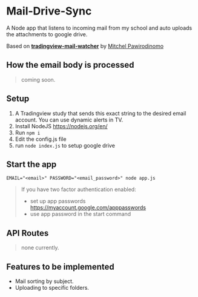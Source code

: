 # Mail-Drive-Sync
A Node app that listens to incoming mail from my school and auto uploads the attachments to google drive.

Based on [**tradingview-mail-watcher**](https://github.com/pawiromitchel/tradingview-mail-watche) by [Mitchel Pawirodinomo](https://github.com/pawiromitchel/)



## How the email body is processed

> coming soon.

## Setup
1. A Tradingview study that sends this exact string to the desired email account. You can use dynamic alerts in TV.
2. Install NodeJS https://nodejs.org/en/
3. Run `npm i`
4. Edit the config.js file
5. run `node index.js` to setup google drive

## Start the app
`EMAIL="<email>" PASSWORD="<email_password>" node app.js`

> If you have two factor authentication enabled:
>- set up app passwords https://myaccount.google.com/apppasswords
>- use app password in the start command

## API Routes

> none currently.

## Features to be implemented
- Mail sorting by subject.
- Uploading to specific folders.